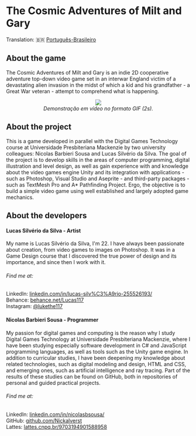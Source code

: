 # The Cosmic Adventures of Milt and Gary
Translation: :brazil: [Português-Brasileiro](./README-pt.md)
## About the game
The Cosmic Adventures of Milt and Gary is an indie 2D cooperative adventure top-down video game set in an interwar England victim of a devastating alien invasion in the midst of which a kid and his grandfather - a Great War veteran - attempt to comprehend what is happening.
<p align="center"> <img src="https://media.giphy.com/media/4KJ3Wfv5Czg0H44UsZ/giphy.gif"> <br> <i>Demonstração em vídeo no formato GIF (2s).</i> </p>

## About the project
This is a game developed in parallel with the Digital Games Technology course at Universidade Presbiteriana Mackenzie by two university colleagues: Nicolas Barbieri Sousa and Lucas Silvério da Silva. The goal of the project is to develop skills in the areas of computer programming, digital illustration and level design, as well as gain experience with and knowledge about the video games engine Unity and its integration with applications - such as Photoshop, Visual Studio and Aseprite - and third-party packages - such as TextMesh Pro and A* Pathfinding Project. Ergo, the objective is to build a simple video game using well established and largely adopted game mechanics.
## About the developers
#### Lucas Silvério da Silva - Artist
My name is Lucas Silvério da Silva, I'm 22. I have always been passionate about creation, from video games to images on Photoshop. It was in a Game Design course that I discovered the true power of design and its importance, and since then I work with it.
###### Find me at:
LinkedIn: [linkedin.com/in/lucas-silv%C3%A9rio-255526193/](https://www.linkedin.com/in/lucas-silv%C3%A9rio-255526193/ "linkedin.com/in/lucas-silv%C3%A9rio-255526193/")
<br/>Behance: [behance.net/Lucas117](https://www.behance.net/Lucas117 "behance.net/Lucas117")
<br/>Instagram: [@lukethe117](https://www.instagram.com/lukethe117/ "instagram.com/lukethe117/")
#### Nicolas Barbieri Sousa - Programmer
My passion for digital games and computing is the reason why I study Digital Games Technology at Universidade Presbiteriana Mackenzie, where I have been studying especially software development in C# and JavaScript programming languages, as well as tools such as the Unity game engine. In addition to curricular studies, I have been deepening my knowledge about related technologies, such as digital modeling and design, HTML and CSS, and emerging ones, such as artificial intelligence and ray tracing. Part of the results of these studies can be found on GitHub, both in repositories of personal and guided practical projects.
###### Find me at:
LinkedIn: [linkedin.com/in/nicolasbsousa/](https://www.linkedin.com/in/nicolasbsousa/ "linkedin.com/in/nicolasbsousa/")
<br/>GitHub: [github.com/Nickalverst](https://www.github.com/Nickalverst "github.com/Nickalverst")
<br/>Lattes: [lattes.cnpq.br/9703194901588958](http://lattes.cnpq.br/9703194901588958 "lattes.cnpq.br/9703194901588958")
